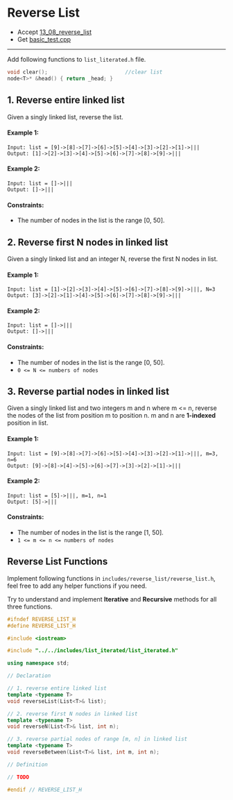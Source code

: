 # Reverse List

- Accept [13_08_reverse_list](https://classroom.github.com/a/6BpNoCaJ)
- Get [basic_test.cpp](basic_test.cpp)

---

Add following functions to `list_literated.h` file.

```cpp
void clear();                         //clear list
node<T>* &head() { return _head; }
```

## 1. Reverse entire linked list

Given a singly linked list, reverse the list.

#### Example 1:
```
Input: list = [9]->[8]->[7]->[6]->[5]->[4]->[3]->[2]->[1]->|||
Output: [1]->[2]->[3]->[4]->[5]->[6]->[7]->[8]->[9]->|||
```

#### Example 2:
```
Input: list = []->|||
Output: []->|||
```

#### Constraints:
- The number of nodes in the list is the range [0, 50].


## 2. Reverse first N nodes in linked list

Given a singly linked list and an integer N, reverse the first N nodes in list.

#### Example 1:
```
Input: list = [1]->[2]->[3]->[4]->[5]->[6]->[7]->[8]->[9]->|||, N=3
Output: [3]->[2]->[1]->[4]->[5]->[6]->[7]->[8]->[9]->|||
```

#### Example 2:
```
Input: list = []->|||
Output: []->|||
```

#### Constraints:
- The number of nodes in the list is the range [0, 50].
- `0 <= N <= numbers of nodes`


## 3. Reverse partial nodes in linked list

Given a singly linked list and two integers m and n where m <= n, reverse the nodes of the list from position m to position n. m and n are **1-indexed** position in list.

#### Example 1:
```
Input: list = [9]->[8]->[7]->[6]->[5]->[4]->[3]->[2]->[1]->|||, m=3, n=6
Output: [9]->[8]->[4]->[5]->[6]->[7]->[3]->[2]->[1]->|||
```

#### Example 2:
```
Input: list = [5]->|||, m=1, n=1
Output: [5]->|||
```

#### Constraints:
- The number of nodes in the list is the range [1, 50].
- `1 <= m <= n <= numbers of nodes`


## Reverse List Functions

Implement following functions in `includes/reverse_list/reverse_list.h`, feel free to add any helper functions if you need.

Try to understand and implement **Iterative** and **Recursive** methods for all three functions.

```cpp
#ifndef REVERSE_LIST_H
#define REVERSE_LIST_H

#include <iostream>

#include "../../includes/list_iterated/list_iterated.h"

using namespace std;

// Declaration

// 1. reverse entire linked list
template <typename T>
void reverseList(List<T>& list);

// 2. reverse first N nodes in linked list
template <typename T>
void reverseN(List<T>& list, int n);

// 3. reverse partial nodes of range [m, n] in linked list
template <typename T>
void reverseBetween(List<T>& list, int m, int n);

// Definition

// TODO

#endif // REVERSE_LIST_H
```